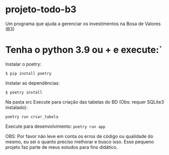 # projeto-todo-b3
Um programa que ajuda a gerenciar os investimentos na Bosa de Valores (B3)

# Tenha o python 3.9 ou + e execute:`

Instalar o poetry:

```
$ pip install poetry
```

Instalar as dependências:

```
$ poetry install
```

Na pasta src Execute para criação das tabelas do BD (Obs: requer SQLite3 instalado):

`poetry run criar_tabela`

Execute para desenvolvimento:
`poetry run app`

OBS: Por favor não leve em conta os erros de código ou qualidade do mesmo, eu sei o quanto preciso melhorar e busco isso. Esse pequeno projeto faz parte de meus estudos para fins didático.
